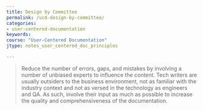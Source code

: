 ```yaml
---
title: Design by Committee
permalink: /ucd-design-by-committee/
categories:
- user-centered-documentation
keywords:
course: "User-Centered Documentation"
jtype: notes_user_centered_doc_principles

---
```


> Reduce the number of errors, gaps, and mistakes by involving a number of unbiased experts to influence the content. Tech writers are usually outsiders to the business environment, not as familiar with the industry context and not as versed in the technology as engineers and QA. As such, involve their input as much as possible to increase the quality and comprehensiveness of the documentation.

